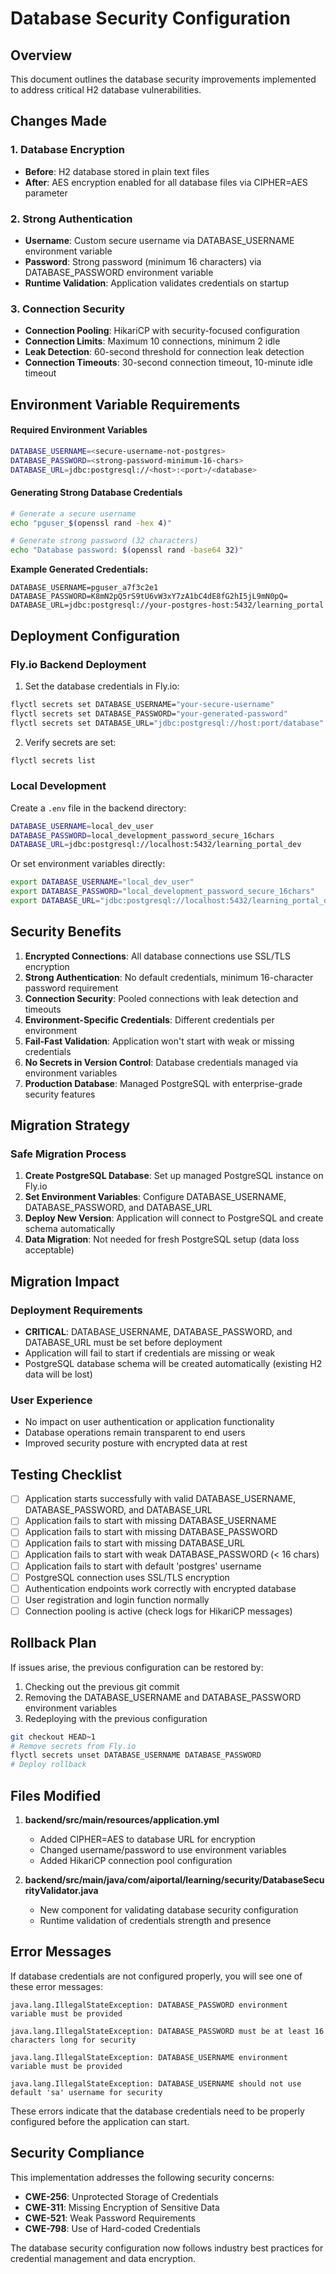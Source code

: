 # Database Security Configuration

## Overview
This document outlines the database security improvements implemented to address critical H2 database vulnerabilities.

## Changes Made

### 1. Database Encryption
- **Before**: H2 database stored in plain text files
- **After**: AES encryption enabled for all database files via CIPHER=AES parameter

### 2. Strong Authentication
- **Username**: Custom secure username via DATABASE_USERNAME environment variable
- **Password**: Strong password (minimum 16 characters) via DATABASE_PASSWORD environment variable
- **Runtime Validation**: Application validates credentials on startup

### 3. Connection Security
- **Connection Pooling**: HikariCP with security-focused configuration
- **Connection Limits**: Maximum 10 connections, minimum 2 idle
- **Leak Detection**: 60-second threshold for connection leak detection
- **Connection Timeouts**: 30-second connection timeout, 10-minute idle timeout

## Environment Variable Requirements

#### Required Environment Variables
```bash
DATABASE_USERNAME=<secure-username-not-postgres>
DATABASE_PASSWORD=<strong-password-minimum-16-chars>
DATABASE_URL=jdbc:postgresql://<host>:<port>/<database>
```

#### Generating Strong Database Credentials
```bash
# Generate a secure username
echo "pguser_$(openssl rand -hex 4)"

# Generate strong password (32 characters)
echo "Database password: $(openssl rand -base64 32)"
```

**Example Generated Credentials:**
```
DATABASE_USERNAME=pguser_a7f3c2e1
DATABASE_PASSWORD=K8mN2pQ5rS9tU6vW3xY7zA1bC4dE8fG2hI5jL9mN0pQ=
DATABASE_URL=jdbc:postgresql://your-postgres-host:5432/learning_portal
```

## Deployment Configuration

### Fly.io Backend Deployment
1. Set the database credentials in Fly.io:
```bash
flyctl secrets set DATABASE_USERNAME="your-secure-username"
flyctl secrets set DATABASE_PASSWORD="your-generated-password"
flyctl secrets set DATABASE_URL="jdbc:postgresql://host:port/database"
```

2. Verify secrets are set:
```bash
flyctl secrets list
```

### Local Development
Create a `.env` file in the backend directory:
```bash
DATABASE_USERNAME=local_dev_user
DATABASE_PASSWORD=local_development_password_secure_16chars
DATABASE_URL=jdbc:postgresql://localhost:5432/learning_portal_dev
```

Or set environment variables directly:
```bash
export DATABASE_USERNAME="local_dev_user"
export DATABASE_PASSWORD="local_development_password_secure_16chars"
export DATABASE_URL="jdbc:postgresql://localhost:5432/learning_portal_dev"
```

## Security Benefits

1. **Encrypted Connections**: All database connections use SSL/TLS encryption
2. **Strong Authentication**: No default credentials, minimum 16-character password requirement
3. **Connection Security**: Pooled connections with leak detection and timeouts
4. **Environment-Specific Credentials**: Different credentials per environment
5. **Fail-Fast Validation**: Application won't start with weak or missing credentials
6. **No Secrets in Version Control**: Database credentials managed via environment variables
7. **Production Database**: Managed PostgreSQL with enterprise-grade security features

## Migration Strategy

### Safe Migration Process
1. **Create PostgreSQL Database**: Set up managed PostgreSQL instance on Fly.io
2. **Set Environment Variables**: Configure DATABASE_USERNAME, DATABASE_PASSWORD, and DATABASE_URL
3. **Deploy New Version**: Application will connect to PostgreSQL and create schema automatically
4. **Data Migration**: Not needed for fresh PostgreSQL setup (data loss acceptable)

## Migration Impact

### Deployment Requirements
- **CRITICAL**: DATABASE_USERNAME, DATABASE_PASSWORD, and DATABASE_URL must be set before deployment
- Application will fail to start if credentials are missing or weak
- PostgreSQL database schema will be created automatically (existing H2 data will be lost)

### User Experience
- No impact on user authentication or application functionality
- Database operations remain transparent to end users
- Improved security posture with encrypted data at rest

## Testing Checklist

- [ ] Application starts successfully with valid DATABASE_USERNAME, DATABASE_PASSWORD, and DATABASE_URL
- [ ] Application fails to start with missing DATABASE_USERNAME
- [ ] Application fails to start with missing DATABASE_PASSWORD
- [ ] Application fails to start with missing DATABASE_URL
- [ ] Application fails to start with weak DATABASE_PASSWORD (< 16 chars)
- [ ] Application fails to start with default 'postgres' username
- [ ] PostgreSQL connection uses SSL/TLS encryption
- [ ] Authentication endpoints work correctly with encrypted database
- [ ] User registration and login function normally
- [ ] Connection pooling is active (check logs for HikariCP messages)

## Rollback Plan

If issues arise, the previous configuration can be restored by:
1. Checking out the previous git commit
2. Removing the DATABASE_USERNAME and DATABASE_PASSWORD environment variables
3. Redeploying with the previous configuration

```bash
git checkout HEAD~1
# Remove secrets from Fly.io
flyctl secrets unset DATABASE_USERNAME DATABASE_PASSWORD
# Deploy rollback
```

## Files Modified

1. **backend/src/main/resources/application.yml**
   - Added CIPHER=AES to database URL for encryption
   - Changed username/password to use environment variables
   - Added HikariCP connection pool configuration

2. **backend/src/main/java/com/aiportal/learning/security/DatabaseSecurityValidator.java**
   - New component for validating database security configuration
   - Runtime validation of credentials strength and presence

## Error Messages

If database credentials are not configured properly, you will see one of these error messages:

```
java.lang.IllegalStateException: DATABASE_PASSWORD environment variable must be provided
```

```
java.lang.IllegalStateException: DATABASE_PASSWORD must be at least 16 characters long for security
```

```
java.lang.IllegalStateException: DATABASE_USERNAME environment variable must be provided
```

```
java.lang.IllegalStateException: DATABASE_USERNAME should not use default 'sa' username for security
```

These errors indicate that the database credentials need to be properly configured before the application can start.

## Security Compliance

This implementation addresses the following security concerns:
- **CWE-256**: Unprotected Storage of Credentials
- **CWE-311**: Missing Encryption of Sensitive Data
- **CWE-521**: Weak Password Requirements
- **CWE-798**: Use of Hard-coded Credentials

The database security configuration now follows industry best practices for credential management and data encryption.
